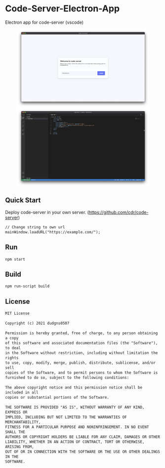 # Code-Server-Electron-App
 Electron app for code-server (vscode)
<p align="center">
    <img width="428" height="253" src="https://github.com/dudgns0507/Code-Server-Electron-App/blob/main/sample.png">
    <img width="428" height="253" src="https://github.com/dudgns0507/Code-Server-Electron-App/blob/main/sample2.png">
</p>

Quick Start
-------
Deploy code-server in your own server.
(https://github.com/cdr/code-server)

```
// Change string to own url
mainWindow.loadURL("https://example.com/");
```

Run
-------
```
npm start
```

Build
-------
```
npm run-script build
```

License
-------
```
MIT License

Copyright (c) 2021 dudgns0507

Permission is hereby granted, free of charge, to any person obtaining a copy
of this software and associated documentation files (the "Software"), to deal
in the Software without restriction, including without limitation the rights
to use, copy, modify, merge, publish, distribute, sublicense, and/or sell
copies of the Software, and to permit persons to whom the Software is
furnished to do so, subject to the following conditions:

The above copyright notice and this permission notice shall be included in all
copies or substantial portions of the Software.

THE SOFTWARE IS PROVIDED "AS IS", WITHOUT WARRANTY OF ANY KIND, EXPRESS OR
IMPLIED, INCLUDING BUT NOT LIMITED TO THE WARRANTIES OF MERCHANTABILITY,
FITNESS FOR A PARTICULAR PURPOSE AND NONINFRINGEMENT. IN NO EVENT SHALL THE
AUTHORS OR COPYRIGHT HOLDERS BE LIABLE FOR ANY CLAIM, DAMAGES OR OTHER
LIABILITY, WHETHER IN AN ACTION OF CONTRACT, TORT OR OTHERWISE, ARISING FROM,
OUT OF OR IN CONNECTION WITH THE SOFTWARE OR THE USE OR OTHER DEALINGS IN THE
SOFTWARE.
```